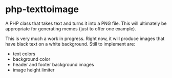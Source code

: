 # php-texttoimage
A PHP class that takes text and turns it into a PNG file.  This will ultimately be appropriate for generating memes (just to offer one example).

This is very much a work in progress.  Right now, it will produce images that have black text on a white background.  Still to implement are:
* text colors
* background color
* header and footer background images
* image height limiter
